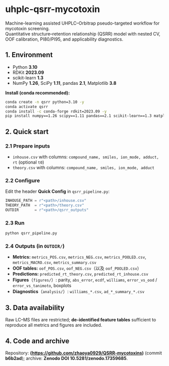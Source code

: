 # uhplc-qsrr-mycotoxin
Machine-learning assisted UHPLC–Orbitrap pseudo-targeted workflow for mycotoxin screening.  
Quantitative structure–retention relationship (QSRR) model with nested CV, OOF calibration, PI80/PI95, and applicability diagnostics.

## 1. Environment
- Python **3.10**
- RDKit **2023.09**
- scikit-learn **1.3**
- NumPy **1.26**, SciPy **1.11**, pandas **2.1**, Matplotlib **3.8**

**Install (conda recommended):**
```bash
conda create -n qsrr python=3.10 -y
conda activate qsrr
conda install -c conda-forge rdkit=2023.09 -y
pip install numpy==1.26 scipy==1.11 pandas==2.1 scikit-learn==1.3 matplotlib==3.8
````

## 2. Quick start

### 2.1 Prepare inputs

* `inhouse.csv` with columns: `compound_name, smiles, ion_mode, adduct, rt` (optional `t0`)
* `theory.csv` with columns: `compound_name, smiles, ion_mode, adduct`

### 2.2 Configure

Edit the header **Quick Config** in `qsrr_pipeline.py`:

```python
INHOUSE_PATH = r"<path>/inhouse.csv"
THEORY_PATH  = r"<path>/theory.csv"
OUTDIR       = r"<path>/qsrr_outputs"
```

### 2.3 Run

```bash
python qsrr_pipeline.py
```

### 2.4 Outputs (in `OUTDIR/`)

* **Metrics:** `metrics_POS.csv`, `metrics_NEG.csv`, `metrics_POOLED.csv`, `metrics_MACRO.csv`, `metrics_summary.csv`
* **OOF tables:** `oof_POS.csv`, `oof_NEG.csv`（以及 `oof_POOLED.csv`）
* **Predictions:** `predicted_rt_theory.csv`, `predicted_rt_inhouse.csv`
* **Figures**（`figures/`）: parity, `abs_error`, `ecdf`, `williams`, `error_vs_ood` / `error_vs_tanimoto`, boxplots
* **Diagnostics**（`analysis/`）: `williams_*.csv`, `ad_*_summary_*.csv`

## 3. Data availability

Raw LC–MS files are restricted; **de-identified feature tables** sufficient to reproduce all metrics and figures are included.

## 4. Code and archive

Repository: **(https://github.com/zhaoya0929/QSRR-mycotoxins)** (commit **b6b2ad**); archive: **Zenodo DOI 10.5281/zenodo.17359685**.
